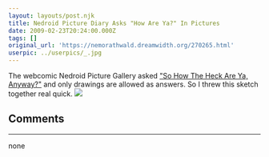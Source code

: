```yaml
---
layout: layouts/post.njk
title: Nedroid Picture Diary Asks "How Are Ya?" In Pictures
date: 2009-02-23T20:24:00.000Z
tags: []
original_url: 'https://nemorathwald.dreamwidth.org/270265.html'
userpic: ../userpics/_.jpg
---
```

The webcomic Nedroid Picture Gallery asked ["So How The Heck Are Ya, Anyway?"](http://nedroidcomics.livejournal.com/212839.html) and only drawings are allowed as answers. So I threw this sketch together real quick. [![](http://lh3.ggpht.com/_ENXtTKU9j1A/SaMFiB0jTnI/AAAAAAAAGSY/A6mdF5MPtsk/s800/2cartrips.jpg)](http://picasaweb.google.com/lh/photo/iR_IZNonwpsCVHxMpaF4tg?feat=embedwebsite)

## Comments

---

none

